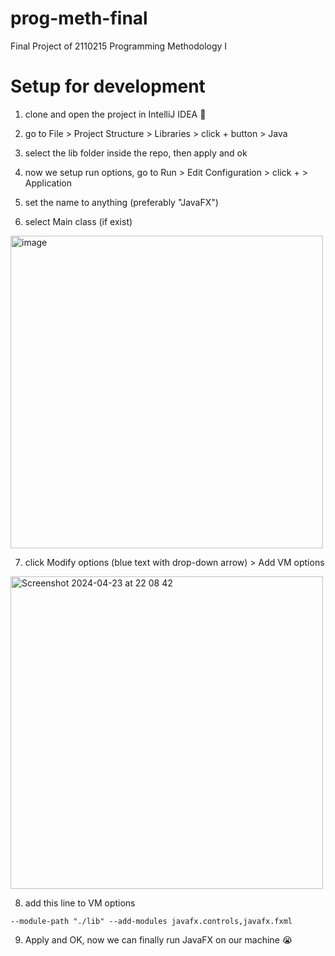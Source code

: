 # prog-meth-final
Final Project of 2110215 Programming Methodology I

# Setup for development
1. clone and open the project in IntelliJ IDEA 🗿
2. go to File > Project Structure > Libraries > click + button > Java
3. select the lib folder inside the repo, then apply and ok
4. now we setup run options, go to Run > Edit Configuration > click + > Application
5. set the name to anything (preferably "JavaFX")

6. select Main class (if exist)
<img width="500" alt="image" src="https://github.com/PakornBank/prog-meth-final/assets/141616126/d2e4d628-eaeb-4155-87c1-128f3a38c0a0">

7. click Modify options (blue text with drop-down arrow) > Add VM options
<img width="500" alt="Screenshot 2024-04-23 at 22 08 42" src="https://github.com/PakornBank/prog-meth-final/assets/141616126/aa28d756-cbb8-4556-b3e0-b1ec7497efef">


8. add this line to VM options <br />

```
--module-path "./lib" --add-modules javafx.controls,javafx.fxml
```

9. Apply and OK, now we can finally run JavaFX on our machine 😭
